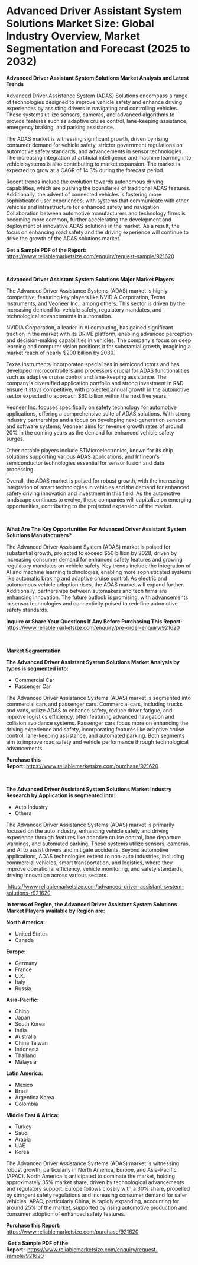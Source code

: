 <p><h1>Advanced Driver Assistant System Solutions Market Size: Global Industry Overview, Market Segmentation and Forecast (2025 to 2032)</h1></p><p><strong>Advanced Driver Assistant System Solutions Market Analysis and Latest Trends</strong></p>
<p><p>Advanced Driver Assistance System (ADAS) Solutions encompass a range of technologies designed to improve vehicle safety and enhance driving experiences by assisting drivers in navigating and controlling vehicles. These systems utilize sensors, cameras, and advanced algorithms to provide features such as adaptive cruise control, lane-keeping assistance, emergency braking, and parking assistance.</p><p>The ADAS market is witnessing significant growth, driven by rising consumer demand for vehicle safety, stricter government regulations on automotive safety standards, and advancements in sensor technologies. The increasing integration of artificial intelligence and machine learning into vehicle systems is also contributing to market expansion. The market is expected to grow at a CAGR of 14.3% during the forecast period.</p><p>Recent trends include the evolution towards autonomous driving capabilities, which are pushing the boundaries of traditional ADAS features. Additionally, the advent of connected vehicles is fostering more sophisticated user experiences, with systems that communicate with other vehicles and infrastructure for enhanced safety and navigation. Collaboration between automotive manufacturers and technology firms is becoming more common, further accelerating the development and deployment of innovative ADAS solutions in the market. As a result, the focus on enhancing road safety and the driving experience will continue to drive the growth of the ADAS solutions market.</p></p>
<p><strong>Get a Sample PDF of the Report:&nbsp;</strong> <a href="https://www.reliablemarketsize.com/enquiry/request-sample/921620?utm_campaign=2468&utm_medium=2&utm_source=Github&utm_content=ia&utm_term=18042025&utm_id=advanced-driver-assistant-system-solutions">https://www.reliablemarketsize.com/enquiry/request-sample/921620</a></p>
<p>&nbsp;</p>
<p><strong>Advanced Driver Assistant System Solutions Major Market Players</strong></p>
<p><p>The Advanced Driver Assistance Systems (ADAS) market is highly competitive, featuring key players like NVIDIA Corporation, Texas Instruments, and Veoneer Inc., among others. This sector is driven by the increasing demand for vehicle safety, regulatory mandates, and technological advancements in automation.</p><p>NVIDIA Corporation, a leader in AI computing, has gained significant traction in the market with its DRIVE platform, enabling advanced perception and decision-making capabilities in vehicles. The company's focus on deep learning and computer vision positions it for substantial growth, imagining a market reach of nearly $200 billion by 2030.</p><p>Texas Instruments Incorporated specializes in semiconductors and has developed microcontrollers and processors crucial for ADAS functionalities such as adaptive cruise control and lane-keeping assistance. The company's diversified application portfolio and strong investment in R&D ensure it stays competitive, with projected annual growth in the automotive sector expected to approach $60 billion within the next five years.</p><p>Veoneer Inc. focuses specifically on safety technology for automotive applications, offering a comprehensive suite of ADAS solutions. With strong industry partnerships and a focus on developing next-generation sensors and software systems, Veoneer aims for revenue growth rates of around 20% in the coming years as the demand for enhanced vehicle safety surges.</p><p>Other notable players include STMicroelectronics, known for its chip solutions supporting various ADAS applications, and Infineon's semiconductor technologies essential for sensor fusion and data processing.</p><p>Overall, the ADAS market is poised for robust growth, with the increasing integration of smart technologies in vehicles and the demand for enhanced safety driving innovation and investment in this field. As the automotive landscape continues to evolve, these companies will capitalize on emerging opportunities, contributing to the projected expansion of the market.</p></p>
<p>&nbsp;</p>
<p><strong>What Are The Key Opportunities For Advanced Driver Assistant System Solutions Manufacturers?</strong></p>
<p><p>The Advanced Driver Assistant System (ADAS) market is poised for substantial growth, projected to exceed $50 billion by 2028, driven by increasing consumer demand for enhanced safety features and growing regulatory mandates on vehicle safety. Key trends include the integration of AI and machine learning technologies, enabling more sophisticated systems like automatic braking and adaptive cruise control. As electric and autonomous vehicle adoption rises, the ADAS market will expand further. Additionally, partnerships between automakers and tech firms are enhancing innovation. The future outlook is promising, with advancements in sensor technologies and connectivity poised to redefine automotive safety standards.</p></p>
<p><strong>Inquire or Share Your Questions If Any Before Purchasing This Report:</strong> <a href="https://www.reliablemarketsize.com/enquiry/pre-order-enquiry/921620?utm_campaign=2468&utm_medium=2&utm_source=Github&utm_content=ia&utm_term=18042025&utm_id=advanced-driver-assistant-system-solutions">https://www.reliablemarketsize.com/enquiry/pre-order-enquiry/921620</a></p>
<p>&nbsp;</p>
<p><strong>Market Segmentation</strong></p>
<p><strong>The Advanced Driver Assistant System Solutions Market Analysis by types is segmented into:</strong></p>
<p><ul><li>Commercial Car</li><li>Passenger Car</li></ul></p>
<p><p>The Advanced Driver Assistance Systems (ADAS) market is segmented into commercial cars and passenger cars. Commercial cars, including trucks and vans, utilize ADAS to enhance safety, reduce driver fatigue, and improve logistics efficiency, often featuring advanced navigation and collision avoidance systems. Passenger cars focus more on enhancing the driving experience and safety, incorporating features like adaptive cruise control, lane-keeping assistance, and automated parking. Both segments aim to improve road safety and vehicle performance through technological advancements.</p></p>
<p><strong>Purchase this Report:&nbsp;</strong><a href="https://www.reliablemarketsize.com/purchase/921620?utm_campaign=2468&utm_medium=2&utm_source=Github&utm_content=ia&utm_term=18042025&utm_id=advanced-driver-assistant-system-solutions">https://www.reliablemarketsize.com/purchase/921620</a></p>
<p>&nbsp;</p>
<p><strong>The Advanced Driver Assistant System Solutions Market Industry Research by Application is segmented into:</strong></p>
<p><ul><li>Auto Industry</li><li>Others</li></ul></p>
<p><p>The Advanced Driver Assistance Systems (ADAS) market is primarily focused on the auto industry, enhancing vehicle safety and driving experience through features like adaptive cruise control, lane departure warnings, and automated parking. These systems utilize sensors, cameras, and AI to assist drivers and mitigate accidents. Beyond automotive applications, ADAS technologies extend to non-auto industries, including commercial vehicles, smart transportation, and logistics, where they improve operational efficiency, vehicle monitoring, and safety standards, driving innovation across various sectors.</p></p>
<p><a href="https://www.reliablemarketsize.com/advanced-driver-assistant-system-solutions-r921620?utm_campaign=2468&utm_medium=2&utm_source=Github&utm_content=ia&utm_term=18042025&utm_id=advanced-driver-assistant-system-solutions">&nbsp;https://www.reliablemarketsize.com/advanced-driver-assistant-system-solutions-r921620</a></p>
<p><strong>In terms of Region, the Advanced Driver Assistant System Solutions Market Players available by Region are:</strong></p>
<p>
    <p> <strong> North America: </strong>
        <ul>
            <li>United States</li>
            <li>Canada</li>
        </ul>
        </p> 
    <p> <strong> Europe: </strong>
        <ul>
            <li>Germany</li>
            <li>France</li>
            <li>U.K.</li>
            <li>Italy</li>
            <li>Russia</li>
        </ul>
        </p> 
    <p> <strong> Asia-Pacific: </strong>
        <ul>
            <li>China</li>
            <li>Japan</li>
            <li>South Korea</li>
            <li>India</li>
            <li>Australia</li>
            <li>China Taiwan</li>
            <li>Indonesia</li>
            <li>Thailand</li>
            <li>Malaysia</li>
        </ul>
        </p> 
    <p> <strong> Latin America: </strong>
        <ul>
            <li>Mexico</li>
            <li>Brazil</li>
            <li>Argentina Korea</li>
            <li>Colombia</li>
        </ul>
        </p> 
    <p> <strong> Middle East & Africa: </strong>
        <ul>
            <li>Turkey</li>
            <li>Saudi</li>
            <li>Arabia</li>
            <li>UAE</li>
            <li>Korea</li>
        </ul>
    </p>
    </p>
<p><p>The Advanced Driver Assistance Systems (ADAS) market is witnessing robust growth, particularly in North America, Europe, and Asia-Pacific (APAC). North America is anticipated to dominate the market, holding approximately 35% market share, driven by technological advancements and regulatory support. Europe follows closely with a 30% share, propelled by stringent safety regulations and increasing consumer demand for safer vehicles. APAC, particularly China, is rapidly expanding, accounting for around 25% of the market, supported by rising automotive production and consumer adoption of enhanced safety features.</p></p>
<p><strong>Purchase this Report: </strong><a href="https://www.reliablemarketsize.com/purchase/921620?utm_campaign=2468&utm_medium=2&utm_source=Github&utm_content=ia&utm_term=18042025&utm_id=advanced-driver-assistant-system-solutions">https://www.reliablemarketsize.com/purchase/921620</a></p>
<p>&nbsp;<strong>Get a Sample PDF of the Report:&nbsp;&nbsp;</strong><a href="https://www.reliablemarketsize.com/enquiry/request-sample/921620?utm_campaign=2468&utm_medium=2&utm_source=Github&utm_content=ia&utm_term=18042025&utm_id=advanced-driver-assistant-system-solutions">https://www.reliablemarketsize.com/enquiry/request-sample/921620</a></p>
<p><strong></strong></p>
<p><p></p><p></p><p></p></p>